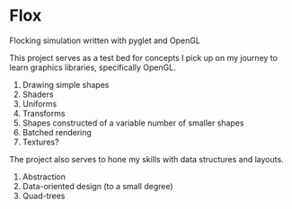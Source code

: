 # Flox
Flocking simulation written with pyglet and OpenGL

This project serves as a test bed for concepts I pick up on my journey to learn graphics libraries, specifically OpenGL.

1. Drawing simple shapes
1. Shaders
1. Uniforms
1. Transforms
1. Shapes constructed of a variable number of smaller shapes
1. Batched rendering
1. Textures?

The project also serves to hone my skills with data structures and layouts.
1. Abstraction
1. Data-oriented design (to a small degree)
1. Quad-trees
